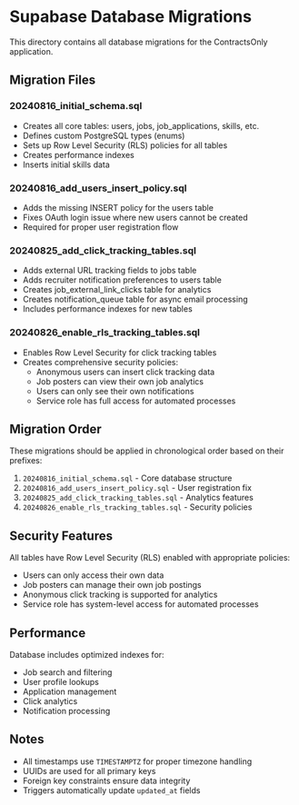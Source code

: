 # Supabase Database Migrations

This directory contains all database migrations for the ContractsOnly application.

## Migration Files

### 20240816_initial_schema.sql
- Creates all core tables: users, jobs, job_applications, skills, etc.
- Defines custom PostgreSQL types (enums)
- Sets up Row Level Security (RLS) policies for all tables
- Creates performance indexes
- Inserts initial skills data

### 20240816_add_users_insert_policy.sql
- Adds the missing INSERT policy for the users table
- Fixes OAuth login issue where new users cannot be created
- Required for proper user registration flow

### 20240825_add_click_tracking_tables.sql
- Adds external URL tracking fields to jobs table
- Adds recruiter notification preferences to users table
- Creates job_external_link_clicks table for analytics
- Creates notification_queue table for async email processing
- Includes performance indexes for new tables

### 20240826_enable_rls_tracking_tables.sql
- Enables Row Level Security for click tracking tables
- Creates comprehensive security policies:
  - Anonymous users can insert click tracking data
  - Job posters can view their own job analytics
  - Users can only see their own notifications
  - Service role has full access for automated processes

## Migration Order

These migrations should be applied in chronological order based on their prefixes:

1. `20240816_initial_schema.sql` - Core database structure
2. `20240816_add_users_insert_policy.sql` - User registration fix
3. `20240825_add_click_tracking_tables.sql` - Analytics features
4. `20240826_enable_rls_tracking_tables.sql` - Security policies

## Security Features

All tables have Row Level Security (RLS) enabled with appropriate policies:
- Users can only access their own data
- Job posters can manage their own job postings
- Anonymous click tracking is supported for analytics
- Service role has system-level access for automated processes

## Performance

Database includes optimized indexes for:
- Job search and filtering
- User profile lookups
- Application management
- Click analytics
- Notification processing

## Notes

- All timestamps use `TIMESTAMPTZ` for proper timezone handling
- UUIDs are used for all primary keys
- Foreign key constraints ensure data integrity
- Triggers automatically update `updated_at` fields